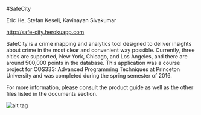 #SafeCity

Eric He, Stefan Keselj, Kavinayan Sivakumar

http://safe-city.herokuapp.com

SafeCity is a crime mapping and analytics tool designed to deliver insights about crime in the most clear and convenient way possible. Currently, three cities are supported, New York, Chicago, and Los Angeles, and there are around 500,000 points in the database. This application was a course project for COS333: Advanced Programming Techniques at Princeton University and was completed during the spring semester of 2016.

For more information, please consult the product guide as well as the other files listed in the documents section.

![alt tag](https://raw.githubusercontent.com/skeselj/SafeCity/master/documents/final.png)
